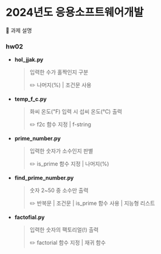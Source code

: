 # 2024년도 응용소프트웨어개발
:round_pushpin: 과제 설명




### hw02


- **hol_jjak.py**
  > 입력한 수가 홀짝인지 구분
  >
  > 
  > :pencil2: 나머지(%) | 조건문 사용
  
- **temp_f_c.py**
  > 화씨 온도(℉) 입력 시 섭씨 온도(℃) 출력
  >
  >
  > :pencil2: f2c 함수 지정 | f-string
  
- **prime_number.py**
  > 입력한 숫자가 소수인지 판별
  >
  > 
  > :pencil2: is_prime 함수 지정 | 나머지(%)

- **find_prime_number.py**
  > 숫자 2~50 중 소수만 출력
  >
  > 
  > :pencil2: 반복문 | 조건문 | is_prime 함수 사용 | 지능형 리스트
  
- **factofial.py**
  > 입력한 숫자의 팩토리얼(!) 출력
  > 
  >
  > :pencil2: factorial 함수 지정 | 재귀 함수
